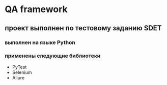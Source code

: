 # QA framework
## проект выполнен по тестовому заданию SDET
### выполнен на языке Python 
### применены следующие библиотеки 
* PyTest
* Selenium
* Allure


